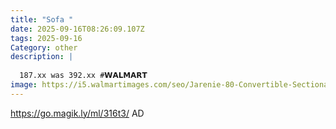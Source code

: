 ```yaml
---
title: "Sofa "
date: 2025-09-16T08:26:09.107Z
tags: 2025-09-16
Category: other
description: |
  
  187.xx was 392.xx #𝗪𝗔𝗟𝗠𝗔𝗥𝗧 
image: https://i5.walmartimages.com/seo/Jarenie-80-Convertible-Sectional-Sofa-Small-L-Shaped-3-Seat-Couch-Reversible-Storage-Chaise-Modern-Polyester-Fabric-Sofa-Couches-Living-Room-Apartmen_c20ca918-d906-4546-924d-1ecbff7ccd03.2862add12816ed85c2797d8115537552.jpeg?odnHeight=2000&odnWidth=2000&odnBg=FFFFFF
---
```

https://go.magik.ly/ml/316t3/
AD
